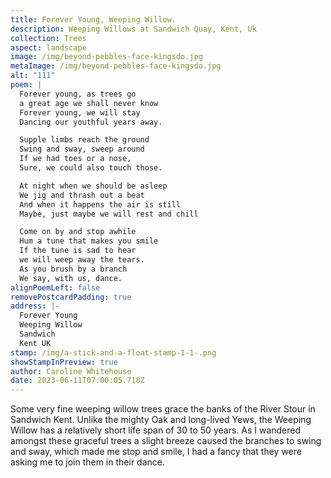 ```yaml
---
title: Forever Young, Weeping Willow.
description: Weeping Willows at Sandwich Quay, Kent, Uk
collection: Trees
aspect: landscape
image: /img/beyond-pebbles-face-kingsdo.jpg
metaImage: /img/beyond-pebbles-face-kingsdo.jpg
alt: "111"
poem: |
  Forever young, as trees go
  a great age we shall never know
  Forever young, we will stay
  Dancing our youthful years away.

  Supple limbs reach the ground
  Swing and sway, sweep around
  If we had toes or a nose,
  Sure, we could also touch those.

  At night when we should be asleep
  We jig and thrash out a beat
  And when it happens the air is still
  Maybe, just maybe we will rest and chill

  Come on by and stop awhile
  Hum a tune that makes you smile
  If the tune is sad to hear
  we will weep away the tears.
  As you brush by a branch
  We say, with us, dance.
alignPoemLeft: false
removePostcardPadding: true
address: |-
  Forever Young 
  Weeping Willow
  Sandwich 
  Kent UK
stamp: /img/a-stick-and-a-float-stamp-1-1-.png
showStampInPreview: true
author: Caroline Whitehouse
date: 2023-06-11T07:00:05.718Z
---
```

Some very fine weeping willow trees grace the banks of the River Stour in Sandwich Kent. Unlike the mighty Oak and long-lived Yews, the Weeping Willow has a relatively short life span of 30 to 50 years. As I wandered amongst these graceful trees a slight breeze caused the branches to swing and sway, which made me stop and smile, I had a fancy that they were asking me to join them in their dance.